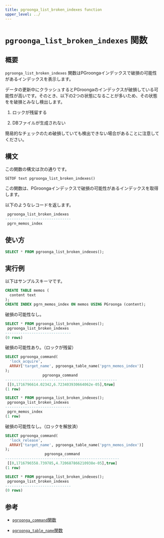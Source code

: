 ```yaml
---
title: pgroonga_list_broken_indexes function
upper_level: ../
---
```


# `pgroonga_list_broken_indexes` 関数

## 概要

`pgroonga_list_broken_indexes` 関数はPGroongaインデックスで破損の可能性があるインデックスを表示します。

データの更新中にクラッシュするとPGroongaのインデックスが破損している可能性が高いです。そのとき、以下の2つの状態になることが多いため、その状態をを破損とみなし検出します。

1. ロックが残留する

2. DBファイルが生成されない

簡易的なチェックのため破損していても検出できない場合があることに注意してください。

## 構文

この関数の構文は次の通りです。

```text
SETOF text pgroonga_list_broken_indexes()
```

この関数は、PGroongaインデックスで破損の可能性があるインデックスを取得します。

以下のようなレコードを返します。

```sql
 pgroonga_list_broken_indexes 
------------------------------
 pgrn_memos_index
```

## 使い方

```sql
SELECT * FROM pgroonga_list_broken_indexes();
```

## 実行例

以下はサンプルスキーマです。

```sql
CREATE TABLE memos (
  content text
);
CREATE INDEX pgrn_memos_index ON memos USING PGroonga (content);
```

破損の可能性なし。

```sql
SELECT * FROM pgroonga_list_broken_indexes();
 pgroonga_list_broken_indexes
------------------------------
(0 rows)
```

破損の可能性あり。（ロックが残留）

```sql
SELECT pgroonga_command(
  'lock_acquire',
  ARRAY['target_name', pgroonga_table_name('pgrn_memos_index')]
);
                 pgroonga_command
---------------------------------------------------
 [[0,1716796614.02342,6.723403930664062e-05],true]
(1 row)

SELECT * FROM pgroonga_list_broken_indexes();
 pgroonga_list_broken_indexes 
------------------------------
 pgrn_memos_index
(1 row)
```

破損の可能性なし。（ロックを解放済）

```sql
SELECT pgroonga_command(
  'lock_release',
  ARRAY['target_name', pgroonga_table_name('pgrn_memos_index')]
);
                  pgroonga_command
----------------------------------------------------
 [[0,1716796558.739785,4.720687866210938e-05],true]
(1 row)

SELECT * FROM pgroonga_list_broken_indexes();
 pgroonga_list_broken_indexes 
------------------------------
(0 rows)
```

## 参考

  * [`pgroonga_command`関数][command]

  * [`pgroonga_table_name`関数][table-name]

[command]:pgroonga-command.html

[table-name]:pgroonga-table-name.html
